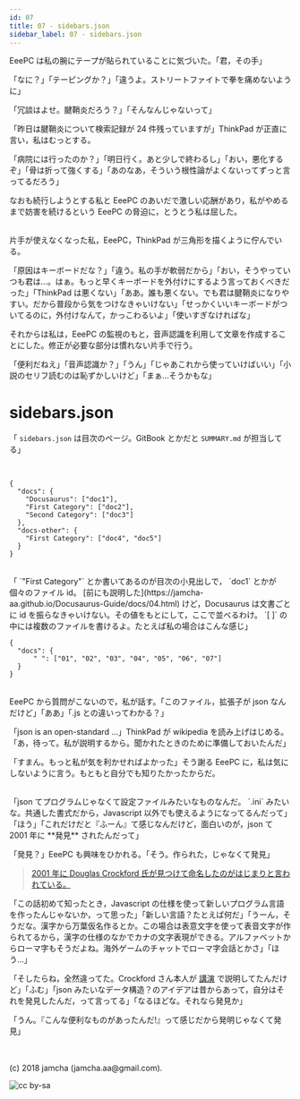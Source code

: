 ```yaml
---
id: 07
title: 07 - sidebars.json
sidebar_label: 07 - sidebars.json
---
```


EeePC は私の腕にテープが貼られていることに気づいた。「君，その手」

「なに？」「テーピングか？」「違うよ。ストリートファイトで拳を痛めないように」

「冗談はよせ。腱鞘炎だろう？」「そんなんじゃないって」

「昨日は腱鞘炎について検索記録が 24 件残っていますが」ThinkPad が正直に言い，私はむっとする。

「病院には行ったのか？」「明日行く。あと少しで終わるし」「おい，悪化するぞ」「骨は折って強くする」「あのなあ，そういう根性論がよくないってずっと言ってるだろう」

なおも続行しようとする私と EeePC のあいだで激しい応酬があり，私がやめるまで妨害を続けるという EeePC の脅迫に，とうとう私は屈した。

<br>
片手が使えなくなった私，EeePC，ThinkPad が三角形を描くように佇んでいる。

「原因はキーボードだな？」「違う。私の手が軟弱だから」「おい，そうやっていつも君は…。はぁ。もっと早くキーボードを外付けにするよう言っておくべきだった」「ThinkPad は悪くない」「ああ。誰も悪くない。でも君は腱鞘炎になりやすい。だから普段から気をつけなきゃいけない」「せっかくいいキーボードがついてるのに，外付けなんて，かっこわるいよ」「使いすぎなければな」

それからは私は，EeePC の監視のもと，音声認識を利用して文章を作成することにした。修正が必要な部分は慣れない片手で行う。

「便利だねえ」「音声認識か？」「うん」「じゃあこれから使っていけばいい」「小説のセリフ読むのは恥ずかしいけど」「まぁ…そうかもな」


# sidebars.json

「 `sidebars.json` は目次のページ。GitBook とかだと `SUMMARY.md` が担当してる」

<br>
<https://github.com/facebook/Docusaurus/blob/master/examples/basics/sidebars.json>

    {
      "docs": {
        "Docusaurus": ["doc1"],
        "First Category": ["doc2"],
        "Second Category": ["doc3"]
      },
      "docs-other": {
        "First Category": ["doc4", "doc5"]
      }
    }

<br>
「 `"First Category"` とか書いてあるのが目次の小見出しで， `doc1` とかが個々のファイル id。 [前にも説明した](https://jamcha-aa.github.io/Docusaurus-Guide/docs/04.html) けど，Docusaurus は文書ごとに id を振らなきゃいけない。その値をもとにして，ここで並べるわけ。 `[ ]` の中には複数のファイルを書けるよ。たとえば私の場合はこんな感じ」

<br>

    {
      "docs": {
          " ": ["01", "02", "03", "04", "05", "06", "07"]
      }
    }

<br>
EeePC から質問がこないので，私が話す。「このファイル，拡張子が json なんだけど」「ああ」「.js との違いってわかる？」

「json is an open-standard ...」ThinkPad が wikipedia を読み上げはじめる。「あ，待って。私が説明するから。聞かれたときのために準備しておいたんだ」

「すまん。もっと私が気を利かせればよかった」そう謝る EeePC に，私は気にしないように言う。もともと自分でも知りたかったからだ。

<br>
「json てプログラムじゃなくて設定ファイルみたいなものなんだ。 `.ini` みたいな。共通した書式だから，Javascript 以外でも使えるようになってるんだって」「ほう」「これだけだと『ふーん』て感じなんだけど，面白いのが，json て 2001 年に **発見** されたんだって」

「発見？」EeePC も興味をひかれる。「そう。作られた，じゃなくて発見」

> [2001 年に Douglas Crockford 氏が見つけて命名したのがはじまりと言われている。](https://speakerdeck.com/circled9/jsonfalseli-shi?slide=11)

「この話初めて知ったとき，Javascript の仕様を使って新しいプログラム言語を作ったんじゃないか，って思った」「新しい言語？たとえば何だ」「うーん，そうだな。漢字から万葉仮名作るとか。この場合は表意文字を使って表音文字が作られてるから，漢字の仕様のなかでカナの文字表現ができる。アルファベットからローマ字もそうだよね。海外ゲームのチャットでローマ字会話とかさ」「ほう…」

「そしたらね，全然違ってた。Crockford さん本人が [講演](https://www.youtube.com/watch?v=-C-JoyNuQJs) で説明してたんだけど」「ふむ」「json みたいなデータ構造？のアイデアは昔からあって，自分はそれを発見したんだ，って言ってる」「なるほどな。それなら発見か」

「うん。『こんな便利なものがあったんだ!』って感じだから発明じゃなくて発見」

<br>
<br>
(c) 2018 jamcha (jamcha.aa@gmail.com).

![cc by-sa](https://i.creativecommons.org/l/by-sa/4.0/88x31.png)

